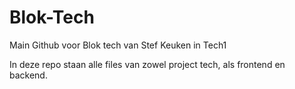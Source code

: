 
<h1>Blok-Tech</h1>

Main Github voor Blok tech van Stef Keuken in Tech1<br>

In deze repo staan alle files van zowel project tech, als frontend en backend.
